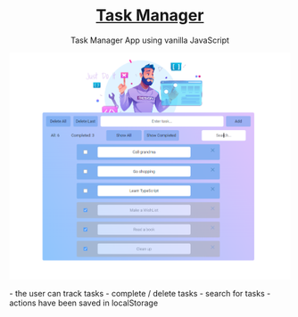 
<div align="center">

# <a href='https://github.com/PetrovaValerie/task-manager'> Task Manager </a> 
  
<!-- DESCRIPTION -->
  
Task Manager App using vanilla JavaScript

![Screen page][screen]

[screen]: img/app.png
  
  
</div>
<div align="left">
  - the user can track tasks
  - complete / delete tasks
  - search for tasks
  - actions have been saved in localStorage
</div>

